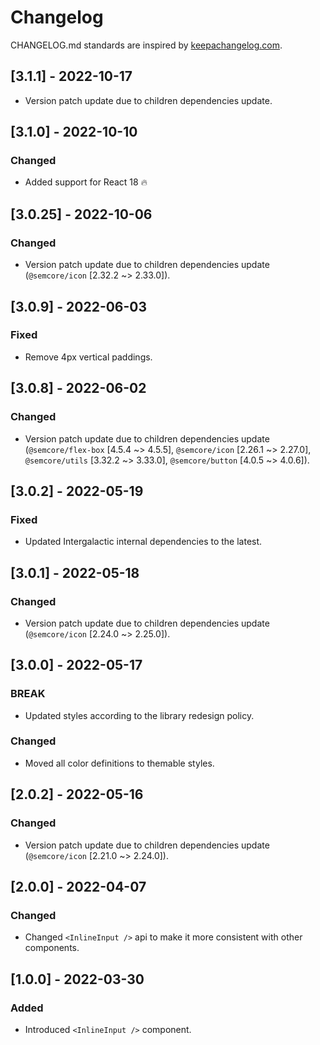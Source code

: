 # Changelog

CHANGELOG.md standards are inspired by [keepachangelog.com](https://keepachangelog.com/en/1.0.0/).

## [3.1.1] - 2022-10-17

- Version patch update due to children dependencies update.

## [3.1.0] - 2022-10-10

### Changed

- Added support for React 18 🔥

## [3.0.25] - 2022-10-06

### Changed

- Version patch update due to children dependencies update (`@semcore/icon` [2.32.2 ~> 2.33.0]).

## [3.0.9] - 2022-06-03

### Fixed

- Remove 4px vertical paddings.

## [3.0.8] - 2022-06-02

### Changed

- Version patch update due to children dependencies update (`@semcore/flex-box` [4.5.4 ~> 4.5.5], `@semcore/icon` [2.26.1 ~> 2.27.0], `@semcore/utils` [3.32.2 ~> 3.33.0], `@semcore/button` [4.0.5 ~> 4.0.6]).

## [3.0.2] - 2022-05-19

### Fixed

- Updated Intergalactic internal dependencies to the latest.

## [3.0.1] - 2022-05-18

### Changed

- Version patch update due to children dependencies update (`@semcore/icon` [2.24.0 ~> 2.25.0]).

## [3.0.0] - 2022-05-17

### BREAK

- Updated styles according to the library redesign policy.

### Changed

- Moved all color definitions to themable styles.

## [2.0.2] - 2022-05-16

### Changed

- Version patch update due to children dependencies update (`@semcore/icon` [2.21.0 ~> 2.24.0]).

## [2.0.0] - 2022-04-07

### Changed

- Changed `<InlineInput />` api to make it more consistent with other components.

## [1.0.0] - 2022-03-30

### Added

- Introduced `<InlineInput />` component.
